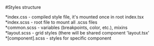 #Styles structure<br/>

*index.css - compiled style file, it's mounted once in root index.tsx<br/>
*index.scss - root file to mount all .scss files<br/>
*common.scss - variables (breakpoints, color, etc.), mixins<br/>
*layout.scss - grid styles (there will be shared component 'layout.tsx'<br/>
*[component].scss - styles for specific component<br/>
